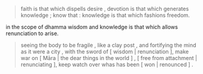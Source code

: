 > faith is that which dispells desire ,
> devotion is that which generates knowledge ;
> know that :
> knowledge is that which fashions freedom.

in the scope of dhamma wisdom and knowledge is that which allows renunciation to arise.

> seeing the body to be fragile , like a clay post ,
> and fortifying the mind as it were a city ,
> with the sword of [ wisdom | renunciation ],
> make war on [ Māra | the dear things in the world ] ,
> [ free from attachment | renunciating ],
> keep watch over whas has been [ won | renounced ] .
